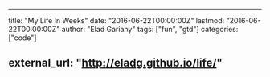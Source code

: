 
---
title: "My Life In Weeks"
date: "2016-06-22T00:00:00Z"
lastmod: "2016-06-22T00:00:00Z"
author: "Elad Gariany"
tags: ["fun", "gtd"]
categories: ["code"]

external_url: "http://eladg.github.io/life/"
---
